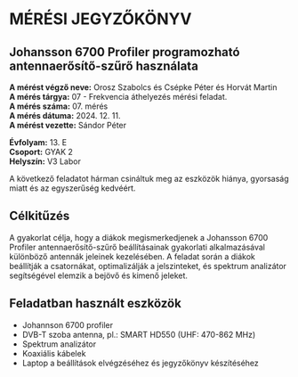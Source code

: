 # MÉRÉSI JEGYZŐKÖNYV
## Johansson 6700 Profiler programozható antennaerősítő-szűrő használata

**A mérést végző neve:** Orosz Szabolcs és Csépke Péter és Horvát Martin  
**A mérés tárgya:** 07 - Frekvencia áthelyezés mérési feladat.  
**A mérés száma:** 07. mérés  
**A mérés dátuma:** 2024. 12. 11.  
**A mérést vezette:** Sándor Péter  

**Évfolyam:** 13. E  
**Csoport:** GYAK 2  
**Helyszín:** V3 Labor  

A következő feladatot hárman csináltuk meg az eszközök hiánya, gyorsaság miatt és az egyszerűség kedvéért.  

## Célkitűzés  
A gyakorlat célja, hogy a diákok megismerkedjenek a Johansson 6700 Profiler antennaerősítő-szűrő beállításainak gyakorlati alkalmazásával különböző antennák jeleinek kezelésében. A feladat során a diákok beállítják a csatornákat, optimalizálják a jelszinteket, és spektrum analizátor segítségével elemzik a bejövő és kimenő jeleket.

## Feladatban használt eszközök  
  - Johannson 6700 profiler  
  - DVB-T szoba antenna, pl.: SMART HD550 (UHF: 470-862 MHz)  
  - Spektrum analizátor    
  - Koaxiális kábelek  
  - Laptop a beállítások elvégzéséhez és jegyzőkönyv készítéséhez  
